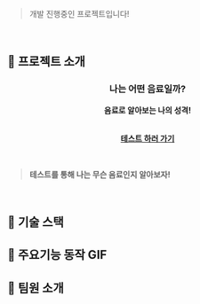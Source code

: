 > 개발 진행중인 프로젝트입니다!

<br />

## 📍 프로젝트 소개
<div align="center">
  
  <h3>나는 어떤 음료일까?</h3>
  <b>음료로 알아보는 나의 성격!<b>
  <br />
  <br />
    
  [테스트 하러 가기](https://beverage-test.netlify.app/)

</div>
<br />

> 테스트를 통해 나는 무슨 음료인지 알아보자!

<br />

## 📍 기술 스택

## 📍 주요기능 동작 GIF
    
## 📍 팀원 소개
